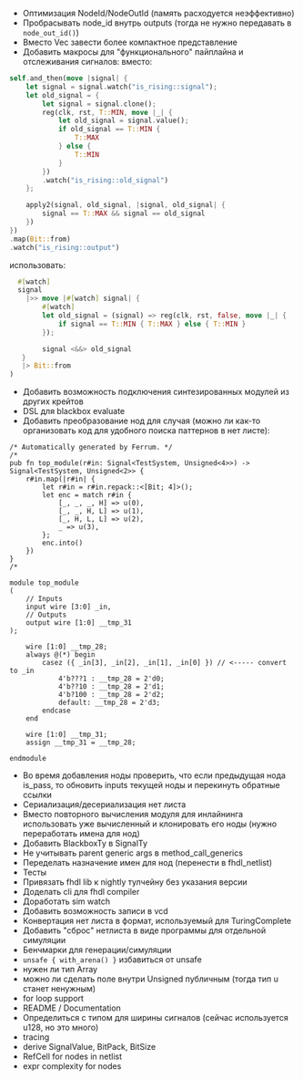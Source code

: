 - Оптимизация NodeId/NodeOutId (память расходуется неэффективно)
- Пробрасывать node_id внутрь outputs (тогда не нужно передавать в `node_out_id()`)
- Вместо Vec<BitVecMask> завести более компактное представление
- Добавить макросы для "функционального" пайплайна и отслеживания сигналов:
вместо:
```rust
self.and_then(move |signal| {
    let signal = signal.watch("is_rising::signal");
    let old_signal = {
        let signal = signal.clone();
        reg(clk, rst, T::MIN, move |_| {
            let old_signal = signal.value();
            if old_signal == T::MIN {
                T::MAX
            } else {
                T::MIN
            }
        })
        .watch("is_rising::old_signal")
    };

    apply2(signal, old_signal, |signal, old_signal| {
        signal == T::MAX && signal == old_signal
    })
})
.map(Bit::from)
.watch("is_rising::output")
```
использовать:
```rust
  #[watch]
  signal
    |>> move |#[watch] signal| {
        #[watch]
        let old_signal = (signal) => reg(clk, rst, false, move |_| {
            if signal == T::MIN { T::MAX } else { T::MIN }
        });

        signal <&&> old_signal
   }
   |> Bit::from
)
```
- Добавить возможность подключения синтезированных модулей из других крейтов
- DSL для blackbox evaluate
- Добавить преобразование нод для случая (можно ли как-то организовать код для удобного поиска паттернов в нет листе):
```
/* Automatically generated by Ferrum. */
/*
pub fn top_module(r#in: Signal<TestSystem, Unsigned<4>>) -> Signal<TestSystem, Unsigned<2>> {
    r#in.map(|r#in| {
        let r#in = r#in.repack::<[Bit; 4]>();
        let enc = match r#in {
            [_, _, _, H] => u(0),
            [_, _, H, L] => u(1),
            [_, H, L, L] => u(2),
            _ => u(3),
        };
        enc.into()
    })
}
/*

module top_module
(
    // Inputs
    input wire [3:0] _in,
    // Outputs
    output wire [1:0] __tmp_31
);

    wire [1:0] __tmp_28;
    always @(*) begin
        casez ({ _in[3], _in[2], _in[1], _in[0] }) // <----- convert to _in
            4'b???1 : __tmp_28 = 2'd0;
            4'b??10 : __tmp_28 = 2'd1;
            4'b?100 : __tmp_28 = 2'd2;
            default: __tmp_28 = 2'd3;
        endcase
    end

    wire [1:0] __tmp_31;
    assign __tmp_31 = __tmp_28;

endmodule

```
- Во время добавления ноды проверить, что если предыдущая нода is_pass, то обновить inputs текущей ноды и перекинуть обратные ссылки
- Сериализация/десериализация нет листа
- Вместо повторного вычисления модуля для инлайнинга использовать уже вычисленный и клонировать его ноды (нужно переработать имена для нод)
- Добавить BlackboxTy в SignalTy
- Не учитывать parent generic args в method_call_generics
- Переделать назначение имен для нод (перенести в fhdl_netlist)
- Тесты
- Привязать fhdl lib к nightly тулчейну без указания версии
- Доделать cli для fhdl compiler
- Доработать sim watch
- Добавить возможность записи в vcd
- Конвертация нет листа в формат, используемый для TuringComplete
- Добавить "сброс" нетлиста в виде программы для отдельной симуляции
- Бенчмарки для генерации/симуляции
- `unsafe { with_arena() }` избавиться от unsafe
- нужен ли тип Array
- можно ли сделать поле внутри Unsigned публичным (тогда тип u станет ненужным)
- for loop support
- README / Documentation
- Определиться с типом для ширины сигналов (сейчас используется u128, но это много)
- tracing
- derive SignalValue, BitPack, BitSize
- RefCell for nodes in netlist
- expr complexity for nodes
